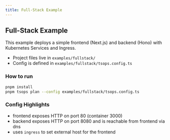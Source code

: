 ```yaml
---
title: Full-Stack Example
---
```


## Full-Stack Example

This example deploys a simple frontend (Next.js) and backend (Hono) with Kubernetes Services and Ingress.

- Project files live in `examples/fullstack/`
- Config is defined in `examples/fullstack/tsops.config.ts`

### How to run

```bash
pnpm install
pnpm tsops plan --config examples/fullstack/tsops.config.ts
```

### Config Highlights

- frontend exposes HTTP on port 80 (container 3000)
- backend exposes HTTP on port 8080 and is reachable from frontend via dns
- uses `ingress` to set external host for the frontend


